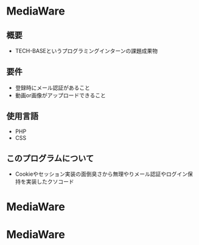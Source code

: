 # MediaWare
## 概要
- TECH-BASEというプログラミングインターンの課題成果物
## 要件
- 登録時にメール認証があること
- 動画or画像がアップロードできること
## 使用言語
- PHP
- CSS
## このプログラムについて
- Cookieやセッション実装の面倒臭さから無理やりメール認証やログイン保持を実装したクソコード
# MediaWare
# MediaWare
